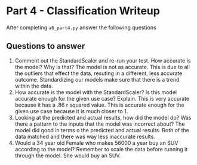 # Part 4 - Classification Writeup

After completing `a6_part4.py` answer the following questions

## Questions to answer

1. Comment out the StandardScaler and re-run your test. How accurate is the model? Why is that?
The model is not as accurate. This is due to all the outliers that effect the data, resuting in a different, less accurate outcome. Standardizing our models make sure that there is a trend within the data.
2. How accurate is the model with the StandardScaler? Is this model accurate enough for the given use case? Explain.
This is very accurate because it has a .86 r squared value. This is accurate enough for the given use case because it is much closer to 1.
3. Looking at the predicted and actual results, how did the model do? Was there a pattern to the inputs that the model was incorrect about?
The model did good in terms o the predicted and actual results. Both of the data matched and there was way less inaccurate results.
4. Would a 34 year old Female who makes 56000 a year buy an SUV according to the model? Remember to scale the data before running it through the model.
She would buy an SUV.

